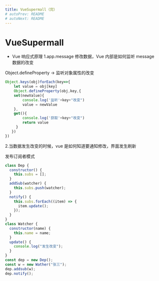 ```yaml
---
title: VueSupermall（完）
# autoPrev: README
# autoNext: README
---
```


# VueSupermall

- Vue 响应式原理
  1.app.message 修改数据，Vue 内部是如何监听 message 数据的改变

Object.defineProperty -> 监听对象属性的改变

```js
Object.keys(obj)forEach(key=>{
    let value = obj[key]
    Object.defineProperty(obj,key,{
    set(newValue){
        console.log('监听'+key+"改变")
        value = newValue
    },
    get(){
        console.log('获取'+key+"改变")
        return value
     }
   })
})
```

2.当数据发生改变的时候，vue 是如何知道要通知修改，界面发生刷新

发布订阅者模式

```js
class Dep {
  constructor() {
    this.subs = [];
  }
  addSub(watcher) {
    this.subs.push(watcher);
  }
  notify() {
    this.subs.forEach((item) => {
      item.update();
    });
  }
}
class Watcher {
  constructor(name) {
    this.name = name;
  }
  update() {
    console.log("发生改变");
  }
}
const dep = new Dep();
const w = new Wather("张三");
dep.addsub(w);
dep.notify();
```

<img :src="$withBase('/vue/vue.png')">
